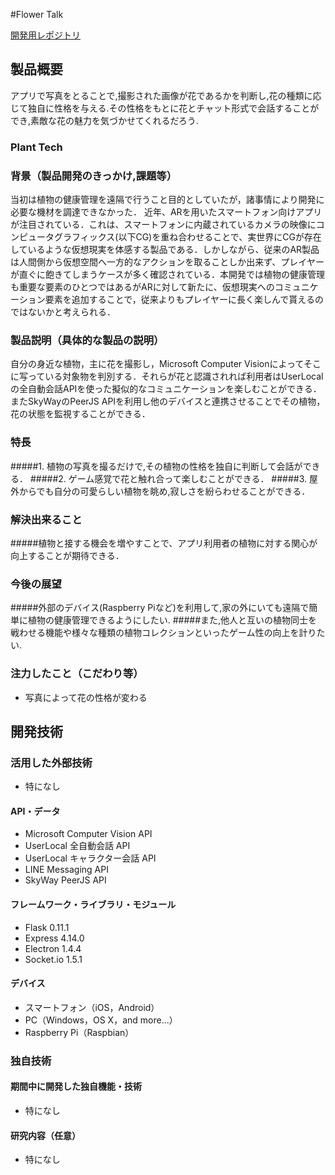 #Flower Talk


[開発用レポジトリ](https://github.com/calmery/ks_1604/ "https://github.com/calmery/ks_1604")

## 製品概要
アプリで写真をとることで,撮影された画像が花であるかを判断し,花の種類に応じて独自に性格を与える.その性格をもとに花とチャット形式で会話することができ,素敵な花の魅力を気づかせてくれるだろう.

### Plant Tech

### 背景（製品開発のきっかけ,課題等）
当初は植物の健康管理を遠隔で行うこと目的としていたが，諸事情により開発に必要な機材を調達できなかった．
近年、ARを用いたスマートフォン向けアプリが注目されている．これは、スマートフォンに内蔵されているカメラの映像にコンピュータグラフィックス(以下CG)を重ね合わせることで、実世界にCGが存在しているような仮想現実を体感する製品である．しかしながら、従来のAR製品は人間側から仮想空間へ一方的なアクションを取ることしか出来ず、プレイヤーが直ぐに飽きてしまうケースが多く確認されている．本開発では植物の健康管理も重要な要素のひとつではあるがARに対して新たに、仮想現実へのコミュニケーション要素を追加することで，従来よりもプレイヤーに長く楽しんで貰えるのではないかと考えられる．

### 製品説明（具体的な製品の説明）
自分の身近な植物，主に花を撮影し，Microsoft Computer Visionによってそこに写っている対象物を判別する．それらが花と認識されれば利用者はUserLocalの全自動会話APIを使った擬似的なコミュニケーションを楽しむことができる．またSkyWayのPeerJS APIを利用し他のデバイスと連携させることでその植物，花の状態を監視することができる．

### 特長
#####1. 植物の写真を撮るだけで,その植物の性格を独自に判断して会話ができる．
#####2. ゲーム感覚で花と触れ合って楽しむことができる．
#####3. 屋外からでも自分の可愛らしい植物を眺め,寂しさを紛らわせることができる．

### 解決出来ること
#####植物と接する機会を増やすことで、アプリ利用者の植物に対する関心が向上することが期待できる．

### 今後の展望
#####外部のデバイス(Raspberry Piなど)を利用して,家の外にいても遠隔で簡単に植物の健康管理できるようにしたい.
#####また,他人と互いの植物同士を戦わせる機能や様々な種類の植物コレクションといったゲーム性の向上を計りたい.

### 注力したこと（こだわり等）
* 写真によって花の性格が変わる

## 開発技術
### 活用した外部技術
* 特になし

#### API・データ
* Microsoft Computer Vision API
* UserLocal 全自動会話 API
* UserLocal キャラクター会話 API
* LINE Messaging API
* SkyWay PeerJS API

#### フレームワーク・ライブラリ・モジュール
* Flask 0.11.1
* Express 4.14.0
* Electron 1.4.4
* Socket.io 1.5.1

#### デバイス
* スマートフォン（iOS，Android）
* PC（Windows，OS X，and more...）
* Raspberry Pi（Raspbian）

### 独自技術
#### 期間中に開発した独自機能・技術
* 特になし

#### 研究内容（任意）
* 特になし
